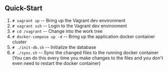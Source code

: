 ## Quick-Start
1. `# vagrant up` -- Bring up the Vagrant dev environment
2. `# vagrant ssh` -- Login to the Vagrant dev environment
3. `# cd /vagrant` -- Change into the work tree
4. `# docker-compose up -d` -- Bring up the application docker container cluster
5. `# ./init-db.sh` -- Initialize the database
6. `# ./sync.sh` -- Sync the changed files to the running docker container (You can do this every time you make changes to the files and you don't even need to restart the docker container)
